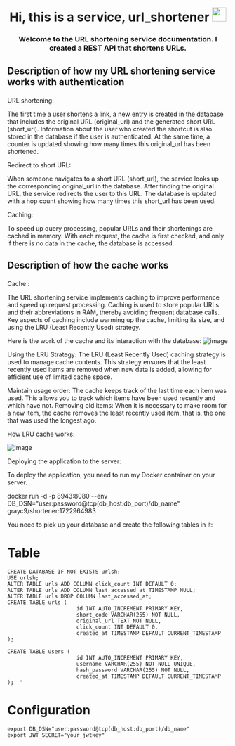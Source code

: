 <h1 align="center">Hi, this is a service, url_shortener <a a </a> 
<img src="https://github.com/blackcater/blackcater/raw/main/images/Hi.gif" height="32"/></h1>
<h3 align="center"> Welcome to the URL shortening service documentation. I created a REST API that shortens URLs.</h3>

<h3 align="left" style="font-size: 1.5em;"> Description of how my URL shortening service works with authentication </h3>
<p align="left">URL shortening:

The first time a user shortens a link, a new entry is created in the database that includes the original URL (original_url) and the generated short URL (short_url).
Information about the user who created the shortcut is also stored in the database if the user is authenticated.
At the same time, a counter is updated showing how many times this original_url has been shortened.

Redirect to short URL:

When someone navigates to a short URL (short_url), the service looks up the corresponding original_url in the database.
After finding the original URL, the service redirects the user to this URL.
The database is updated with a hop count showing how many times this short_url has been used.

Caching:

To speed up query processing, popular URLs and their shortenings are cached in memory.
With each request, the cache is first checked, and only if there is no data in the cache, the database is accessed.</p>

<h3 align="left" style="font-size: 1.5em;"> Description of how the cache works </h3>
<p align="left">Cache :
  
The URL shortening service implements caching to improve performance and speed up request processing. Caching is used to store popular URLs and their abbreviations in RAM, thereby avoiding frequent database calls. Key aspects of caching include warming up the cache, limiting its size, and using the LRU (Least Recently Used) strategy.


Here is the work of the cache and its interaction with the database:
![image](https://github.com/user-attachments/assets/d1ef5ab0-b962-4cdf-b64c-000fcc29cd81)

Using the LRU Strategy:
The LRU (Least Recently Used) caching strategy is used to manage cache contents. This strategy ensures that the least recently used items are removed when new data is added, allowing for efficient use of limited cache space.

Maintain usage order: The cache keeps track of the last time each item was used. This allows you to track which items have been used recently and which have not.
Removing old items: When it is necessary to make room for a new item, the cache removes the least recently used item, that is, the one that was used the longest ago.

How LRU cache works:

![image](https://github.com/user-attachments/assets/edc65c19-46e2-42f2-93b5-09e702269073)


Deploying the application to the server:

To deploy the application, you need to run my Docker container on your server.

docker run -d -p 8943:8080 --env DB_DSN="user:password@tcp(db_host:db_port)/db_name" grayc9/shortener:1722964983

You need to pick up your database and create the following tables in it:

# Table
```shell
CREATE DATABASE IF NOT EXISTS urlsh;
USE urlsh;
ALTER TABLE urls ADD COLUMN click_count INT DEFAULT 0;
ALTER TABLE urls ADD COLUMN last_accessed_at TIMESTAMP NULL;
ALTER TABLE urls DROP COLUMN last_accessed_at;
CREATE TABLE urls (
                      id INT AUTO_INCREMENT PRIMARY KEY,
                      short_code VARCHAR(255) NOT NULL,
                      original_url TEXT NOT NULL,
                      click_count INT DEFAULT 0,
                      created_at TIMESTAMP DEFAULT CURRENT_TIMESTAMP
);

CREATE TABLE users (
                      id INT AUTO_INCREMENT PRIMARY KEY,
                      username VARCHAR(255) NOT NULL UNIQUE,
                      hash_password VARCHAR(255) NOT NULL,
                      created_at TIMESTAMP DEFAULT CURRENT_TIMESTAMP
);  "
```

</p>

# Configuration 
```shell
export DB_DSN="user:password@tcp(db_host:db_port)/db_name"
export JWT_SECRET="your_jwtkey"
```
